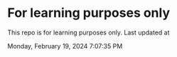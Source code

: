 # For learning purposes only
This repo is for learning purposes only.
Last updated at

Monday, February 19, 2024 7:07:35 PM

